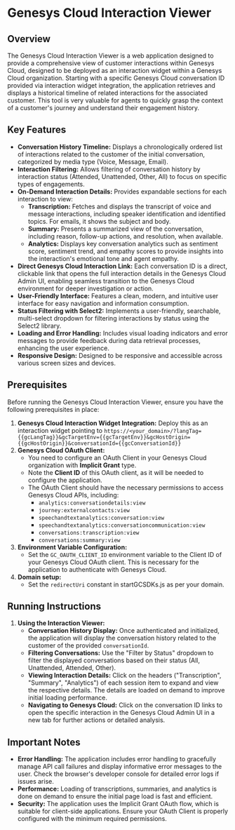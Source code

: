 # Genesys Cloud Interaction Viewer

## Overview

The Genesys Cloud Interaction Viewer is a web application designed to provide a comprehensive view of customer interactions within Genesys Cloud, designed to be deployed as an interaction widget within a Genesys Cloud organization. Starting with a specific Genesys Cloud conversation ID provided via interaction widget integration, the application retrieves and displays a historical timeline of related interactions for the associated customer. This tool is very valuable for agents to quickly grasp the context of a customer's journey and understand their engagement history.

## Key Features

*   **Conversation History Timeline:** Displays a chronologically ordered list of interactions related to the customer of the initial conversation, categorized by media type (Voice, Message, Email).
*   **Interaction Filtering:** Allows filtering of conversation history by interaction status (Attended, Unattended, Other, All) to focus on specific types of engagements.
*   **On-Demand Interaction Details:** Provides expandable sections for each interaction to view:
    *   **Transcription:** Fetches and displays the transcript of voice and message interactions, including speaker identification and identified topics. For emails, it shows the subject and body.
    *   **Summary:** Presents a summarized view of the conversation, including reason, follow-up actions, and resolution, when available.
    *   **Analytics:** Displays key conversation analytics such as sentiment score, sentiment trend, and empathy scores to provide insights into the interaction's emotional tone and agent empathy.
*   **Direct Genesys Cloud Interaction Link:** Each conversation ID is a direct, clickable link that opens the full interaction details in the Genesys Cloud Admin UI, enabling seamless transition to the Genesys Cloud environment for deeper investigation or action.
*   **User-Friendly Interface:**  Features a clean, modern, and intuitive user interface for easy navigation and information consumption.
*   **Status Filtering with Select2:** Implements a user-friendly, searchable, multi-select dropdown for filtering interactions by status using the Select2 library.
*   **Loading and Error Handling:** Includes visual loading indicators and error messages to provide feedback during data retrieval processes, enhancing the user experience.
*   **Responsive Design:**  Designed to be responsive and accessible across various screen sizes and devices.


## Prerequisites

Before running the Genesys Cloud Interaction Viewer, ensure you have the following prerequisites in place:

1.  **Genesys Cloud Interaction Widget Integration:** Deploy this as an interaction widget pointing to `https://<your_domain>/?langTag={{gcLangTag}}&gcTargetEnv={{gcTargetEnv}}&gcHostOrigin={{gcHostOrigin}}&conversationId={{gcConversationId}}`
2.  **Genesys Cloud OAuth Client:**
    *   You need to configure an OAuth Client in your Genesys Cloud organization with **Implicit Grant** type.
    *   Note the **Client ID** of this OAuth client, as it will be needed to configure the application.
    *   The OAuth Client should have the necessary permissions to access Genesys Cloud APIs, including:
        *   `analytics:conversationdetails:view`
        *   `journey:externalcontacts:view`
        *   `speechandtextanalytics:conversation:view`
        *   `speechandtextanalytics:conversationcommunication:view`
        *   `conversations:transcription:view`
        *   `conversations:summary:view`
3.  **Environment Variable Configuration:**
    *   Set the `GC_OAUTH_CLIENT_ID` environment variable to the Client ID of your Genesys Cloud OAuth client. This is necessary for the application to authenticate with Genesys Cloud.
4.  **Domain setup:**
    *   Set the `redirectUri` constant in startGCSDKs.js as per your domain.
	
## Running Instructions

1.  **Using the Interaction Viewer:**
    *   **Conversation History Display:** Once authenticated and initialized, the application will display the conversation history related to the customer of the provided `conversationId`.
    *   **Filtering Conversations:** Use the "Filter by Status" dropdown to filter the displayed conversations based on their status (All, Unattended, Attended, Other).
    *   **Viewing Interaction Details:** Click on the headers ("Transcription", "Summary", "Analytics") of each session item to expand and view the respective details. The details are loaded on demand to improve initial loading performance.
    *   **Navigating to Genesys Cloud:** Click on the conversation ID links to open the specific interaction in the Genesys Cloud Admin UI in a new tab for further actions or detailed analysis.

##  Important Notes

*   **Error Handling:** The application includes error handling to gracefully manage API call failures and display informative error messages to the user. Check the browser's developer console for detailed error logs if issues arise.
*   **Performance:**  Loading of transcriptions, summaries, and analytics is done on demand to ensure the initial page load is fast and efficient.
*   **Security:**  The application uses the Implicit Grant OAuth flow, which is suitable for client-side applications. Ensure your OAuth Client is properly configured with the minimum required permissions.
